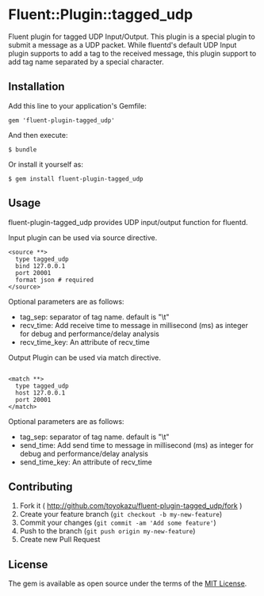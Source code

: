 # Fluent::Plugin::tagged_udp

Fluent plugin for tagged UDP Input/Output.
This plugin is a special plugin to submit a message as a UDP packet. While fluentd's default UDP Input plugin supports to add a tag to the received message, this plugin support to add tag name separated by a special character.

## Installation

Add this line to your application's Gemfile:

    gem 'fluent-plugin-tagged_udp'

And then execute:

    $ bundle

Or install it yourself as:

    $ gem install fluent-plugin-tagged_udp


## Usage

fluent-plugin-tagged_udp provides UDP input/output function for fluentd.

Input plugin can be used via source directive.

```
<source **>
  type tagged_udp
  bind 127.0.0.1
  port 20001
  format json # required
</source>

```

Optional parameters are as follows:

- tag_sep: separator of tag name. default is "\t"
- recv_time: Add receive time to message in millisecond (ms) as integer for debug and performance/delay analysis
- recv_time_key: An attribute of recv_time


Output Plugin can be used via match directive.

```

<match **>
  type tagged_udp
  host 127.0.0.1
  port 20001
</match>

```

Optional parameters are as follows:

- tag_sep: separator of tag name. default is "\t"
- send_time: Add send time to message in millisecond (ms) as integer for debug and performance/delay analysis
- send_time_key: An attribute of recv_time

## Contributing

1. Fork it ( http://github.com/toyokazu/fluent-plugin-tagged_udp/fork )
2. Create your feature branch (`git checkout -b my-new-feature`)
3. Commit your changes (`git commit -am 'Add some feature'`)
4. Push to the branch (`git push origin my-new-feature`)
5. Create new Pull Request


## License

The gem is available as open source under the terms of the [MIT License](http://opensource.org/licenses/MIT).
